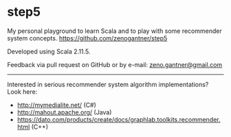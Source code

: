 # step5
My personal playground to learn Scala and to play with some recommender system concepts.
https://github.com/zenogantner/step5

Developed using Scala 2.11.5.

Feedback via pull request on GitHub or by e-mail: zeno.gantner@gmail.com

----

Interested in serious recommender system algorithm implementations? Look here:
* http://mymedialite.net/ (C#)
* http://mahout.apache.org/ (Java)
* https://dato.com/products/create/docs/graphlab.toolkits.recommender.html (C++)
